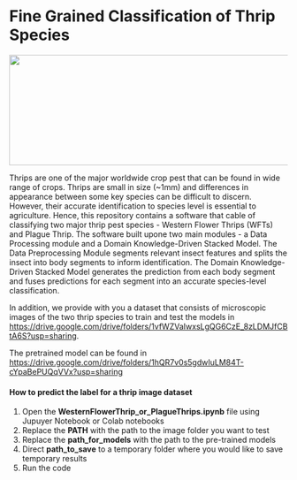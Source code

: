 # Fine Grained Classification of Thrip Species

<img src="https://user-images.githubusercontent.com/24618493/167328184-cdd07de5-fb2b-467e-9850-e6e00475e6e8.png" width="600" height="200">

Thrips are one of the major worldwide crop pest that can be found in wide range of crops. Thrips are small in size (~1mm) and differences in appearance between some key species can be difficult to discern. However, their accurate identification to species level is essential to agriculture. Hence, this repository contains a software that cable of classifying two major thrip pest species - Western Flower Thrips (WFTs) and Plague Thrip. The software built upone two main modules - a Data Processing module and a Domain Knowledge-Driven Stacked Model. The Data Preprocessing Module segments relevant insect features and splits the insect into body segments to inform identification. The Domain Knowledge-Driven Stacked Model generates the prediction from each body segment and fuses predictions for each segment into an accurate species-level classification. 

In addition, we provide with you a dataset that consists of microscopic images of the two thrip species to train and test the models in https://drive.google.com/drive/folders/1vfWZVaIwxsLgQG6CzE_8zLDMJfCBtA6S?usp=sharing. 

The pretrained model can be found in https://drive.google.com/drive/folders/1hQR7v0s5gdwIuLM84T-cYpaBePUQqVVx?usp=sharing

#### How to predict the label for a thrip image dataset
1. Open the **WesternFlowerThrip_or_PlagueThrips.ipynb**  file using Jupuyer Notebook or Colab notebooks
2. Replace the **PATH** with the path to the image folder you want to test
3. Replace the **path_for_models** with the path to the pre-trained models
4. Direct **path_to_save** to a temporary folder where you would like to save temporary results
5. Run the code

